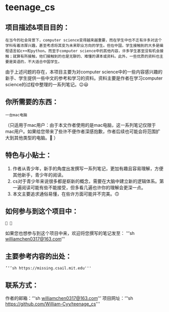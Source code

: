 # teenage_cs

## 项目描述&项目目的：
	在当今的社会背景下，computer science变得越来越重要，而在学生中也不乏有许多对这个学科有着浓厚兴趣，甚至考虑将其变为未来职业方向的学生。但在中国，学生接触到的大多是编程语言如c++和python。而至于computer science中的其他内容，许多学生甚至没有机会接触；就算有所接触，他们接触到的也是无聊的、难懂的课本或资料。此外，一些优质的资料也主要是英语的，不大适合中国学生。
  由于上述问题的存在，本项目主要为对computer science中的一些内容感兴趣的新手、学生提供一些中文的参考和学习的资料。资料主要是作者在学习computer science的过程中整理的一系列笔记。😉😃


## 你所需要的东西：
	一台mac电脑	
（只适用于mac用户：由于本文作者使用的是mac电脑，这一系列笔记仅限于mac用户。如果给您带来了些许不便作者深感抱歉，作者后续也可能会将范围扩大到其他类型的电脑。🥲 ）


## 特色与小贴士：
1.	作者从青少年，新手的角度出发撰写一系列笔记，更加有趣且容易理解，方便其他新手，青少年的阅读。
2.	cs对于青少年来说很多都是崭新的概念，需要在大脑中建立新的逻辑体系。第一遍阅读可能有些不能接受，但多看几遍也许你的理解会更深一点。
3.	本文主要追求通俗易懂，在些许方面可能并不完美。🙃


## 如何参与到这个项目中：
	🥳 🤩
  如果您也想参与到这个项目中来，欢迎将您撰写的笔记发至：
  ’‘’sh williamchen0317@163.com‘’‘

## 主要参考内容的出处：
	’‘’sh https://missing.csail.mit.edu'''

## 联系方式：
  作者的邮箱：‘’‘sh williamchen0317@163.com’‘’
	项目网址：‘’‘sh https://github.com/William-Cyy/teenage_cs'''
